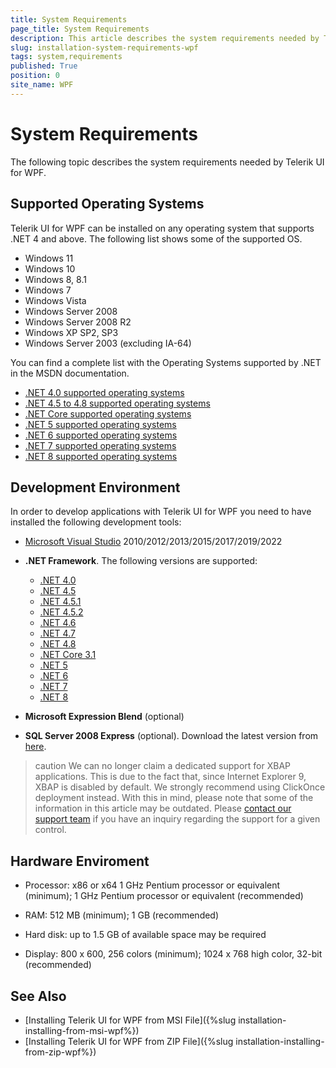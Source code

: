 ```yaml
---
title: System Requirements
page_title: System Requirements
description: This article describes the system requirements needed by Telerik UI for WPF.
slug: installation-system-requirements-wpf
tags: system,requirements
published: True
position: 0
site_name: WPF
---
```


# System Requirements

The following topic describes the system requirements needed by Telerik UI for WPF.

## Supported Operating Systems

Telerik UI for WPF can be installed on any operating system that supports .NET 4 and above. The following list shows some of the supported OS. 

* Windows 11
* Windows 10
* Windows 8, 8.1
* Windows 7
* Windows Vista
* Windows Server 2008
* Windows Server 2008 R2
* Windows XP SP2, SP3
* Windows Server 2003 (excluding IA-64)

You can find a complete list with the Operating Systems supported by .NET in the MSDN documentation.
* [.NET 4.0 supported operating systems](https://docs.microsoft.com/en-us/previous-versions/dotnet/netframework-4.0/8z6watww(v=vs.100))
* [.NET 4.5 to 4.8 supported operating systems](https://docs.microsoft.com/en-us/dotnet/framework/get-started/system-requirements)
* [.NET Core supported operating systems](https://github.com/dotnet/core/blob/main/release-notes/3.1/3.1-supported-os.md)
* [.NET 5 supported operating systems](https://github.com/dotnet/core/blob/main/release-notes/5.0/5.0-supported-os.md)
* [.NET 6 supported operating systems](https://github.com/dotnet/core/blob/main/release-notes/6.0/supported-os.md)
* [.NET 7 supported operating systems](https://github.com/dotnet/core/blob/main/release-notes/7.0/supported-os.md)
* [.NET 8 supported operating systems](https://github.com/dotnet/core/blob/main/release-notes/8.0/supported-os.md)

## Development Environment

In order to develop applications with Telerik UI for WPF you need to have installed the following development tools:

* [Microsoft Visual Studio](https://visualstudio.microsoft.com/downloads/) 2010/2012/2013/2015/2017/2019/2022
        
* __.NET Framework__. The following versions are supported:
	* [.NET 4.0](https://www.microsoft.com/en-us/download/details.aspx?id=17851)
	* [.NET 4.5](http://www.microsoft.com/en-us/download/details.aspx?id=30653)
	* [.NET 4.5.1](http://www.microsoft.com/en-us/download/details.aspx?id=40779)
	* [.NET 4.5.2](http://www.microsoft.com/en-us/download/details.aspx?id=42642)
	* [.NET 4.6](https://www.microsoft.com/en-us/download/details.aspx?id=48130)
	* [.NET 4.7](https://dotnet.microsoft.com/download/dotnet-framework/net47)
	* [.NET 4.8](https://dotnet.microsoft.com/download/dotnet-framework/net48)
	* [.NET Core 3.1](https://dotnet.microsoft.com/download/dotnet-core/3.1)
	* [.NET 5](https://dotnet.microsoft.com/download/dotnet/5.0)
	* [.NET 6](https://dotnet.microsoft.com/download/dotnet/6.0)
	* [.NET 7](https://dotnet.microsoft.com/download/dotnet/7.0)
	* [.NET 8](https://dotnet.microsoft.com/download/dotnet/8.0)
          
* __Microsoft Expression Blend__ (optional)
          
* __SQL Server 2008 Express__ (optional). Download the latest version from [here](https://www.microsoft.com/en-us/sql-server/sql-server-2019).          

>caution We can no longer claim a dedicated support for XBAP applications. This is due to the fact that, since Internet Explorer 9, XBAP is disabled by default. We strongly recommend using ClickOnce deployment instead. With this in mind, please note that some of the information in this article may be outdated. Please [contact our support team](https://www.telerik.com/account/support-tickets?pid=601) if you have an inquiry regarding the support for a given control.
      
## Hardware Enviroment

* Processor: x86 or x64  1 GHz Pentium processor or equivalent (minimum); 1 GHz Pentium processor or equivalent (recommended)

* RAM: 512 MB (minimum); 1 GB (recommended)

* Hard disk: up to 1.5 GB of available space may be required

* Display: 800 x 600, 256 colors (minimum); 1024 x 768 high color, 32-bit (recommended)

## See Also  
 * [Installing Telerik UI for WPF from MSI File]({%slug installation-installing-from-msi-wpf%}) 
 * [Installing Telerik UI for WPF from ZIP File]({%slug installation-installing-from-zip-wpf%}) 
